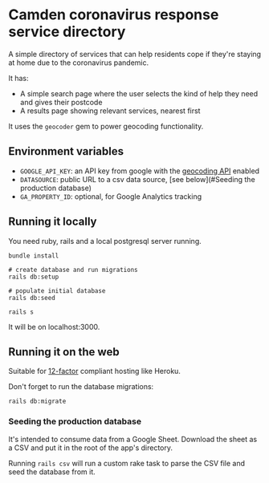 # Camden coronavirus response service directory

A simple directory of services that can help residents cope if they're staying at home due to the coronavirus pandemic.

It has:
- A simple search page where the user selects the kind of help they need and gives their postcode
- A results page showing relevant services, nearest first

It uses the `geocoder` gem to power geocoding functionality.

## Environment variables

- `GOOGLE_API_KEY`: an API key from google with the [geocoding API](https://developers.google.com/maps/documentation/geocoding/intro) enabled
- `DATASOURCE`: public URL to a csv data source, [see below](#Seeding the production database)
- `GA_PROPERTY_ID`: optional, for Google Analytics tracking

## Running it locally

You need ruby, rails and a local postgresql server running.

```
bundle install

# create database and run migrations
rails db:setup

# populate initial database
rails db:seed

rails s
```

It will be on localhost:3000.

## Running it on the web

Suitable for [12-factor](https://12factor.net/) compliant hosting like Heroku.

Don't forget to run the database migrations:

```
rails db:migrate
```

### Seeding the production database

It's intended to consume data from a Google Sheet. Download the sheet as a CSV and put it in the root of the app's directory.

Running `rails csv` will run a custom rake task to parse the CSV file and seed the database from it.
